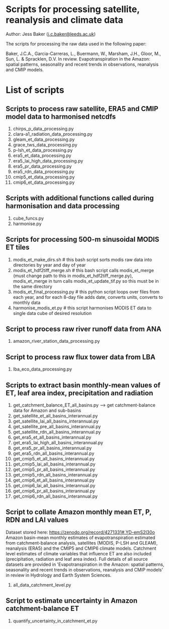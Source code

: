 # Scripts for processing satellite, reanalysis and climate data

Author: Jess Baker (j.c.baker@leeds.ac.uk)

The scripts for processing the raw data used in the following paper:

Baker, J.C.A., Garcia-Carreras, L., Buermann, W., Marsham, J.H., Gloor, M., Sun, L. & Spracklen, D.V. In review. Evapotranspiration in the Amazon: spatial patterns, seasonality and recent trends in observations, reanalysis and CMIP models.

# List of scripts

## Scripts to process raw satellite, ERA5 and CMIP model data to harmonised netcdfs
1. chirps_p_data_processing.py
2. clara-a1_radiation_data_processing.py
3. gleam_et_data_processing.py
4. grace_tws_data_processing.py
5. p-lsh_et_data_processing.py
6. era5_et_data_processing.py
7. era5_lai_high_data_processing.py
8. era5_pr_data_processing.py
9. era5_rdn_data_processing.py
10. cmip5_et_data_processing.py
11. cmip6_et_data_processing.py

##  Scripts with additional functions called during harmonisation and data processing 
1. cube_funcs.py
2. harmonise.py

## Scripts for processing 500-m sinusoidal MODIS ET tiles
1. modis_et_make_dirs.sh  # this bash script sorts modis raw data into directories by year and day of year
2. modis_et_hdf2tiff_merge.sh  # this bash script calls modis_et_merge (must change path to this in modis_et_hdf2tiff_merge.py), modis_et_merge in turn calls modis_et_update_tif.py so this must be in the same directory
3. modis_et_final_processing.py  # this python script loops over files from each year, and for each 8-day file adds date, converts units, converts to monthly data
4. harmonise_modis_et.py  # this script harmonises MODIS ET data to single data cube of desired resolution

## Script to process raw river runoff data from ANA
1. amazon_river_station_data_processing.py

## Script to process raw flux tower data from LBA
1. lba_eco_data_processing.py

## Scripts to extract basin monthly-mean values of ET, leaf area index, precipitation and radiation
1. get_catchment_balance_ET_all_basins.py --> get catchment-balance data for Amazon and sub-basins
2. get_satellite_et_all_basins_interannual.py
3. get_satellite_lai_all_basins_interannual.py
4. get_satellite_pre_all_basins_interannual.py
5. get_satellite_rdn_all_basins_interannual.py
6. get_era5_et_all_basins_interannual.py
7. get_era5_lai_high_all_basins_interannual.py
8. get_era5_pr_all_basins_interannual.py
9. get_era5_rdn_all_basins_interannual.py
10. get_cmip5_et_all_basins_interannual.py
11. get_cmip5_lai_all_basins_interannual.py
12. get_cmip5_pr_all_basins_interannual.py
13. get_cmip5_rdn_all_basins_interannual.py
10. get_cmip6_et_all_basins_interannual.py
11. get_cmip6_lai_all_basins_interannual.py
12. get_cmip6_pr_all_basins_interannual.py
13. get_cmip6_rdn_all_basins_interannual.py

## Script to collate Amazon monthly mean ET, P, RDN and LAI values
Dataset stored here: https://zenodo.org/record/4271331#.YD-emS2l30o
Amazon basin-mean monthly estimates of evapotranspiration estimated from catchment-balance analysis, satellites (MODIS, P-LSH and GLEAM), reanalysis (ERA5) and the CMIP5 and CMIP6 climate models. Catchment level estimates of climate variables that influence ET are also included (precipitation, radiation and leaf area index). Full details of all source datasets are provided in 'Evapotranspiration in the Amazon: spatial patterns, seasonality and recent trends in observations, reanalysis and CMIP models' in review in Hydrology and Earth System Sciences.
1. all_data_catchment_level.py

## Script to estimate uncertainty in Amazon catchment-balance ET
1. quantify_uncertainty_in_catchment_et.py
